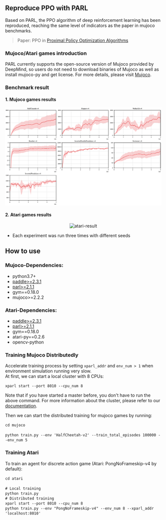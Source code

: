 ## Reproduce PPO with PARL
Based on PARL, the PPO algorithm of deep reinforcement learning has been reproduced, reaching the same level of indicators as the paper in mujoco benchmarks.

> Paper: PPO in [Proximal Policy Optimization Algorithms](https://arxiv.org/abs/1707.06347)

### Mujoco/Atari games introduction
PARL currently supports the open-source version of Mujoco provided by DeepMind, so users do not need to download binaries of Mujoco as well as install mujoco-py and get license. For more details, please visit [Mujoco](https://github.com/deepmind/mujoco).

### Benchmark result
#### 1. Mujoco games results
<p align="center">
<img src="https://github.com/benchmarking-rl/PARL-experiments/blob/master/PPO/paddle/mujoco_result.png" alt="mujoco-result"/>
</p>

#### 2. Atari games results
<p align="center">
<img src="https://github.com/benchmarking-rl/PARL-experiments/blob/master/PPO/paddle/atari_result.png" alt="atari-result"/>
</p>

+ Each experiment was run three times with different seeds

## How to use
### Mujoco-Dependencies:
+ python3.7+
+ [paddle>=2.3.1](https://github.com/PaddlePaddle/Paddle)
+ [parl>=2.1.1](https://github.com/PaddlePaddle/PARL)
+ gym==0.18.0
+ mujoco>=2.2.2

### Atari-Dependencies:
+ [paddle>=2.3.1](https://github.com/PaddlePaddle/Paddle)
+ [parl>=2.1.1](https://github.com/PaddlePaddle/PARL)
+ gym==0.18.0
+ atari-py==0.2.6
+ opencv-python


### Training Mujoco Distributedly
Accelerate training process by setting `xparl_addr` and `env_num > 1` when environment simulation running very slow.        
At first, we can start a local cluster with 8 CPUs:

```
xparl start --port 8010 --cpu_num 8
```

Note that if you have started a master before, you don't have to run the above
command. For more information about the cluster, please refer to our
[documentation](https://parl.readthedocs.io/en/latest/parallel_training/setup.html).

Then we can start the distributed training for mujoco games by running:

```
cd mujoco

python train.py --env 'HalfCheetah-v2' --train_total_episodes 100000 --env_num 5
```


### Training Atari
To train an agent for discrete action game (Atari: PongNoFrameskip-v4 by default):

```
cd atari

# Local training
python train.py
# Distributed training
xparl start --port 8010 --cpu_num 8
python train.py --env "PongNoFrameskip-v4" --env_num 8 --xparl_addr 'localhost:8010'
```

